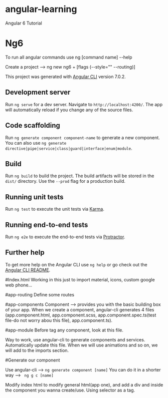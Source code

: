 # angular-learning
Angular 6 Tutorial

# Ng6
To run all angular commands use ng [command name] --help

Create a project --> ng new ng6 + [flags (--style="" --routing)]

This project was generated with [Angular CLI](https://github.com/angular/angular-cli) version 7.0.2.

## Development server

Run `ng serve` for a dev server. Navigate to `http://localhost:4200/`. The app will automatically reload if you change any of the source files.

## Code scaffolding

Run `ng generate component component-name` to generate a new component. You can also use `ng generate directive|pipe|service|class|guard|interface|enum|module`.

## Build

Run `ng build` to build the project. The build artifacts will be stored in the `dist/` directory. Use the `--prod` flag for a production build.

## Running unit tests

Run `ng test` to execute the unit tests via [Karma](https://karma-runner.github.io).

## Running end-to-end tests

Run `ng e2e` to execute the end-to-end tests via [Protractor](http://www.protractortest.org/).

## Further help

To get more help on the Angular CLI use `ng help` or go check out the [Angular CLI README](https://github.com/angular/angular-cli/blob/master/README.md).

#Index.html
Working in this just to import material, icons, custom google web phone...

#app-routing
Define some routes

#app-components
Component --> provides you with the basic building box of your app.
When we create a component, angular-cli generates 4 files (app.component.html, app.component.scss, app.component.spec.ts(test file-do not worry abou this file),
app.component.ts).

#app-module
Before tag any component, look at this file.

Way to work, use angular-cli to generate components and services.
Automatically update this file.
When we will use animations and so on, we will add to the imports section.

#Generate our component

Use angular-cli --> ``` ng generate component [name] ```
    You can do it in a shorter way --> ``` ng g c [name]```

Modify index html to modify general html(app one), and add a div and inside the component you wanna create/use. Using selector as a tag.